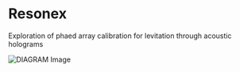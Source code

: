 # Resonex
Exploration of phaed array calibration for levitation through acoustic holograms

![DIAGRAM Image](pressure_amplitude.png)
